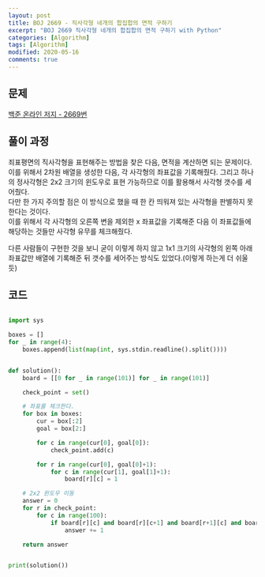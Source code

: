```yaml
---
layout: post
title: BOJ 2669 - 직사각형 네개의 합집합의 면적 구하기
excerpt: "BOJ 2669 직사각형 네개의 합집합의 면적 구하기 with Python"
categories: [Algorithm]
tags: [Algorithm]
modified: 2020-05-16
comments: true
---
```


## 문제
[백준 온라인 저지 - 2669번](https://www.acmicpc.net/problem/2669)

## 풀이 과정

죄표평면의 직사각형을 표현해주는 방법을 찾은 다음, 면적을 계산하면 되는 문제이다. <br>
이를 위해서 2차원 배열을 생성한 다음, 각 사각형의 좌표값을 기록해줬다. 그리고 하나의 정사각형은 2x2 크기의 윈도우로 표현 가능하므로 이를 활용해서 사각형 갯수를 세어줬다.<br>
다만 한 가지 주의할 점은 이 방식으로 했을 때 한 칸 띄워져 있는 사각형을 판별하지 못한다는 것이다. <br>
이를 위해서 각 사각형의 오른쪽 변을 제외한 x 좌표값을 기록해준 다음 이 좌표값들에 해당하는 것들만 사각형 유무를 체크해줬다. <br>

다른 사람들이 구현한 것을 보니 굳이 이렇게 하지 않고 1x1 크기의 사각형의 왼쪽 아래 좌표값만 배열에 기록해준 뒤 갯수를 세어주는 방식도 있었다.(이렇게 하는게 더 쉬울듯) <br>

## 코드
~~~ python

import sys

boxes = []
for _ in range(4):
    boxes.append(list(map(int, sys.stdin.readline().split())))


def solution():
    board = [[0 for _ in range(101)] for _ in range(101)]

    check_point = set()

    # 좌표를 체크한다.
    for box in boxes:
        cur = box[:2]
        goal = box[2:]

        for c in range(cur[0], goal[0]):
            check_point.add(c)

        for r in range(cur[0], goal[0]+1):
            for c in range(cur[1], goal[1]+1):
                board[r][c] = 1

    # 2x2 윈도우 이동
    answer = 0
    for r in check_point:
        for c in range(100):
            if board[r][c] and board[r][c+1] and board[r+1][c] and board[r+1][c+1]:
                answer += 1

    return answer


print(solution())

~~~

